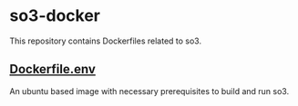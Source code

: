 # so3-docker

This repository contains Dockerfiles related to so3.

## [Dockerfile.env](./Dockerfile.env)

An ubuntu based image with necessary prerequisites to build and run so3.
